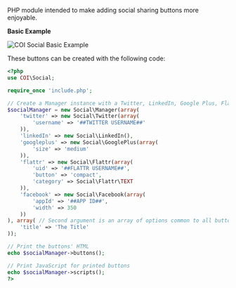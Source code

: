 PHP module intended to make adding social sharing buttons more enjoyable.

**Basic Example**

![COI Social Basic Example](http://pagesofinterest.net/images/github/coi-social/basic.png "COI Social Basic Example")

These buttons can be created with the following code:

```php
<?php
use COI\Social;

require_once 'include.php';

// Create a Manager instance with a Twitter, LinkedIn, Google Plus, Flattr & Facebook button
$socialManager = new Social\Manager(array(
    'twitter' => new Social\Twitter(array(
        'username' => '##TWITTER USERNAME##'
    )),
    'linkedIn' => new Social\LinkedIn(),
    'googleplus' => new Social\GooglePlus(array(
        'size' => 'medium'
    )),
    'flattr' => new Social\Flattr(array(
        'uid' => '##FLATTR USERNAME##',
        'button' => 'compact',
        'category' => Social\Flattr\TEXT
    )),
    'facebook' => new Social\Facebook(array(
        'appId' => '##APP ID##',
        'width' => 350
    ))
), array( // Second argument is an array of options common to all buttons
    'title' => 'The Title'
));

// Print the buttons' HTML
echo $socialManager->buttons();

// Print JavaScript for printed buttons
echo $socialManager->scripts();
?>
```